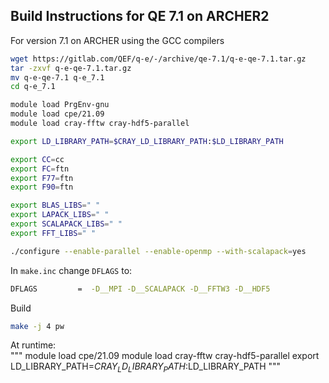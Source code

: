 Build Instructions for QE 7.1 on ARCHER2
-----------------------------------------

For version 7.1 on ARCHER using the GCC compilers

```bash
wget https://gitlab.com/QEF/q-e/-/archive/qe-7.1/q-e-qe-7.1.tar.gz
tar -zxvf q-e-qe-7.1.tar.gz
mv q-e-qe-7.1 q-e_7.1  
cd q-e_7.1

module load PrgEnv-gnu
module load cpe/21.09 
module load cray-fftw cray-hdf5-parallel

export LD_LIBRARY_PATH=$CRAY_LD_LIBRARY_PATH:$LD_LIBRARY_PATH

export CC=cc
export FC=ftn
export F77=ftn
export F90=ftn

export BLAS_LIBS=" "
export LAPACK_LIBS=" "
export SCALAPACK_LIBS=" "
export FFT_LIBS=" "

./configure --enable-parallel --enable-openmp --with-scalapack=yes
```

In `make.inc` change `DFLAGS` to:

```bash
DFLAGS         =  -D__MPI -D__SCALAPACK -D__FFTW3 -D__HDF5 
```
Build 

```bash
make -j 4 pw
```

At runtime:  
"""
module load cpe/21.09 
module load cray-fftw cray-hdf5-parallel
export LD_LIBRARY_PATH=$CRAY_LD_LIBRARY_PATH:$LD_LIBRARY_PATH
"""
